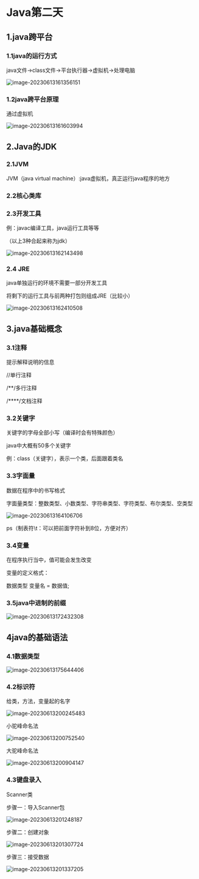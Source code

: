 # Java第二天

## 1.java跨平台

### 1.1java的运行方式

java文件->class文件->平台执行器->虚拟机->处理电脑

![image-20230613161356151](https://github.com/KondamSki/MyJavaMd/blob/main/JavaDay2/imagesday2\image-20230613161356151.png)

### 1.2java跨平台原理

通过虚拟机

![image-20230613161603994](https://github.com/KondamSki/MyJavaMd/blob/main/JavaDay2/imagesday2\image-20230613161603994.png)





## 2.Java的JDK

### 2.1JVM

JVM（java virtual machine）:java虚拟机，真正运行java程序的地方

### 2.2核心类库

### 2.3开发工具

例：javac编译工具，java运行工具等等

（以上3种合起来称为jdk）

![image-20230613162143498](https://github.com/KondamSki/MyJavaMd/blob/main/JavaDay2/imagesday2\image-20230613162143498.png)

### 2.4 JRE

java单独运行的环境不需要一部分开发工具

将剩下的运行工具与前两种打包则组成JRE（比较小）

![image-20230613162410508](https://github.com/KondamSki/MyJavaMd/blob/main/JavaDay2/imagesday2\image-20230613162410508.png)



## 3.java基础概念

### 3.1注释

提示解释说明的信息

//单行注释

/**/多行注释

/****/文档注释



### 3.2关键字

关键字的字母全部小写（编译时会有特殊颜色）

java中大概有50多个关键字

例：class（关键字），表示一个类，后面跟着类名



### 3.3字面量

数据在程序中的书写格式

字面量类型：整数类型、小数类型、字符串类型、字符类型、布尔类型、空类型

![image-20230613164106706](https://github.com/KondamSki/MyJavaMd/blob/main/JavaDay2/imagesday2\image-20230613164106706.png)

ps（制表符\t：可以把前面字符补到8位，方便对齐）



### 3.4变量

在程序执行当中，值可能会发生改变

变量的定义格式：

数据类型 变量名 = 数据值;



### 3.5java中进制的前缀

![image-20230613172432308](https://github.com/KondamSki/MyJavaMd/blob/main/JavaDay2/imagesday2\image-20230613172432308.png)





## 4java的基础语法

### 4.1数据类型

![image-20230613175644406](https://github.com/KondamSki/MyJavaMd/blob/main/JavaDay2/imagesday2\image-20230613175644406.png)

### 4.2标识符

给类，方法，变量起的名字

![image-20230613200245483](https://github.com/KondamSki/MyJavaMd/blob/main/JavaDay2/imagesday2\image-20230613200245483.png)

小驼峰命名法

![image-20230613200752540](https://github.com/KondamSki/MyJavaMd/blob/main/JavaDay2/imagesday2\image-20230613200752540.png)

大驼峰命名法

![image-20230613200904147](https://github.com/KondamSki/MyJavaMd/blob/main/JavaDay2/imagesday2\image-20230613200904147.png)



### 4.3键盘录入

Scanner类

步骤一：导入Scanner包

![image-20230613201248187](https://github.com/KondamSki/MyJavaMd/blob/main/JavaDay2/imagesday2\image-20230613201248187.png)

步骤二：创建对象

![image-20230613201307724](https://github.com/KondamSki/MyJavaMd/blob/main/JavaDay2/imagesday2\image-20230613201307724.png)

步骤三：接受数据

![image-20230613201337205](https://github.com/KondamSki/MyJavaMd/blob/main/JavaDay2/imagesday2\image-20230613201337205.png)

